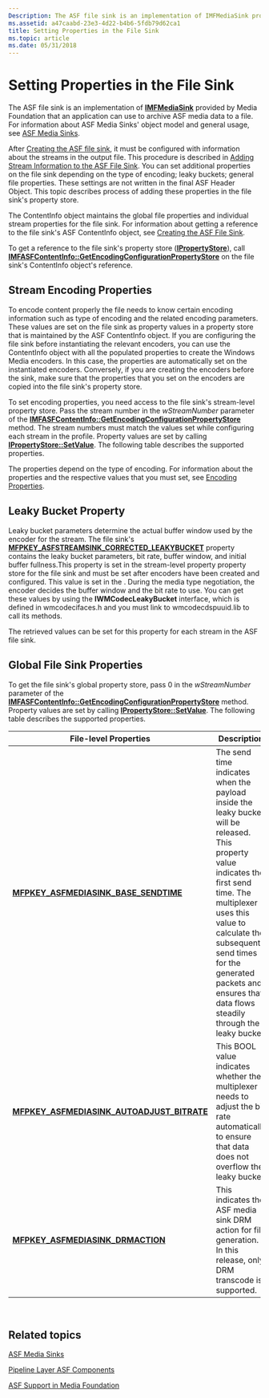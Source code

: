 ```yaml
---
Description: The ASF file sink is an implementation of IMFMediaSink provided by Media Foundation that an application can use to archive ASF media data to a file. For information about ASF Media Sinks object model and general usage, see ASF Media Sinks.
ms.assetid: a47caabd-23e3-4d22-b4b6-5fdb79d62ca1
title: Setting Properties in the File Sink
ms.topic: article
ms.date: 05/31/2018
---
```


# Setting Properties in the File Sink

The ASF file sink is an implementation of [**IMFMediaSink**](/windows/desktop/api/mfidl/nn-mfidl-imfmediasink) provided by Media Foundation that an application can use to archive ASF media data to a file. For information about ASF Media Sinks' object model and general usage, see [ASF Media Sinks](asf-media-sinks.md).

After [Creating the ASF file sink](creating-the-asf-file-sink.md), it must be configured with information about the streams in the output file. This procedure is described in [Adding Stream Information to the ASF File Sink](adding-stream-information-to-the-asf-file-sink.md). You can set additional properties on the file sink depending on the type of encoding; leaky buckets; general file properties. These settings are not written in the final ASF Header Object. This topic describes process of adding these properties in the file sink's property store.

The ContentInfo object maintains the global file properties and individual stream properties for the file sink. For information about getting a reference to the file sink's ASF ContentInfo object, see [Creating the ASF File Sink](creating-the-asf-file-sink.md).

To get a reference to the file sink's property store ([**IPropertyStore**](/windows/win32/api/propsys/nn-propsys-ipropertystore)), call [**IMFASFContentInfo::GetEncodingConfigurationPropertyStore**](/windows/desktop/api/wmcontainer/nf-wmcontainer-imfasfcontentinfo-getencodingconfigurationpropertystore) on the file sink's ContentInfo object's reference.

## Stream Encoding Properties

To encode content properly the file needs to know certain encoding information such as type of encoding and the related encoding parameters. These values are set on the file sink as property values in a property store that is maintained by the ASF ContentInfo object. If you are configuring the file sink before instantiating the relevant encoders, you can use the ContentInfo object with all the populated properties to create the Windows Media encoders. In this case, the properties are automatically set on the instantiated encoders. Conversely, if you are creating the encoders before the sink, make sure that the properties that you set on the encoders are copied into the file sink's property store.

To set encoding properties, you need access to the file sink's stream-level property store. Pass the stream number in the *wStreamNumber* parameter of the [**IMFASFContentInfo::GetEncodingConfigurationPropertyStore**](/windows/desktop/api/wmcontainer/nf-wmcontainer-imfasfcontentinfo-getencodingconfigurationpropertystore) method. The stream numbers must match the values set while configuring each stream in the profile. Property values are set by calling [**IPropertyStore::SetValue**](/windows/win32/api/propsys/nn-propsys-ipropertystore). The following table describes the supported properties.

The properties depend on the type of encoding. For information about the properties and the respective values that you must set, see [Encoding Properties](configuring-the-encoder.md).

## Leaky Bucket Property

Leaky bucket parameters determine the actual buffer window used by the encoder for the stream. The file sink's [**MFPKEY\_ASFSTREAMSINK\_CORRECTED\_LEAKYBUCKET**](mfpkey-asfstreamsink-corrected-leakybucket-property.md) property contains the leaky bucket parameters, bit rate, buffer window, and initial buffer fullness.This property is set in the stream-level property property store for the file sink and must be set after encoders have been created and configured. This value is set in the . During the media type negotiation, the encoder decides the buffer window and the bit rate to use. You can get these values by using the **IWMCodecLeakyBucket** interface, which is defined in wmcodecifaces.h and you must link to wmcodecdspuuid.lib to call its methods.

The retrieved values can be set for this property for each stream in the ASF file sink.

## Global File Sink Properties

To get the file sink's global property store, pass 0 in the *wStreamNumber* parameter of the [**IMFASFContentInfo::GetEncodingConfigurationPropertyStore**](/windows/desktop/api/wmcontainer/nf-wmcontainer-imfasfcontentinfo-getencodingconfigurationpropertystore) method. Property values are set by calling [**IPropertyStore::SetValue**](/windows/win32/api/propsys/nn-propsys-ipropertystore). The following table describes the supported properties.

| File-level Properties                                                                                | Description                                                                                                                                                                                                                                                                                           |
|------------------------------------------------------------------------------------------------------|-------------------------------------------------------------------------------------------------------------------------------------------------------------------------------------------------------------------------------------------------------------------------------------------------------|
| [**MFPKEY\_ASFMEDIASINK\_BASE\_SENDTIME**](mfpkey-asfmediasink-base-sendtime-property.md)           | The send time indicates when the payload inside the leaky bucket will be released. This property value indicates the first send time. The multiplexer uses this value to calculate the subsequent send times for the generated packets and ensures that data flows steadily through the leaky bucket. |
| [**MFPKEY\_ASFMEDIASINK\_AUTOADJUST\_BITRATE**](mfpkey-asfmediasink-autoadjust-bitrate-property.md) | This BOOL value indicates whether the multiplexer needs to adjust the bit rate automatically to ensure that data does not overflow the leaky bucket.                                                                                                                                                  |
| [**MFPKEY\_ASFMEDIASINK\_DRMACTION**](mfpkey-asfmediasink-drmaction-property.md)                    | This indicates the ASF media sink DRM action for file generation. In this release, only DRM transcode is supported.                                                                                                                                                                                   |



 

## Related topics

<dl> <dt>

[ASF Media Sinks](asf-media-sinks.md)
</dt> <dt>

[Pipeline Layer ASF Components](pipeline-layer-asf-components.md)
</dt> <dt>

[ASF Support in Media Foundation](asf-support-in-media-foundation.md)
</dt> </dl>

 

 